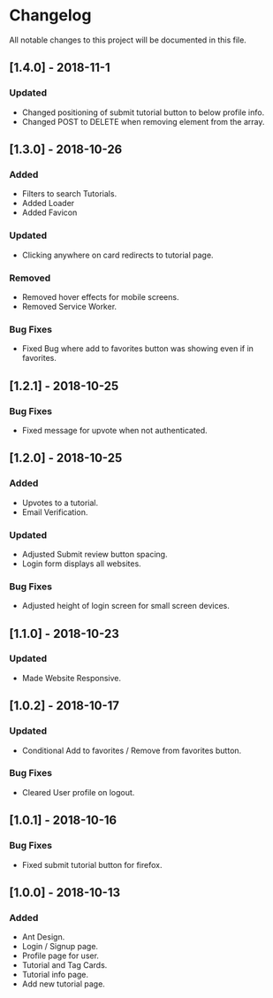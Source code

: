 # Changelog

All notable changes to this project will be documented in this file.

## [1.4.0] - 2018-11-1

### Updated

-   Changed positioning of submit tutorial button to below profile info.
-   Changed POST to DELETE when removing element from the array.

## [1.3.0] - 2018-10-26

### Added

-   Filters to search Tutorials.
-   Added Loader
-   Added Favicon

### Updated

-   Clicking anywhere on card redirects to tutorial page.

### Removed

-   Removed hover effects for mobile screens.
-   Removed Service Worker.

### Bug Fixes

-   Fixed Bug where add to favorites button was showing even if in favorites.

## [1.2.1] - 2018-10-25

### Bug Fixes

-   Fixed message for upvote when not authenticated.

## [1.2.0] - 2018-10-25

### Added

-   Upvotes to a tutorial.
-   Email Verification.

### Updated

-   Adjusted Submit review button spacing.
-   Login form displays all websites.

### Bug Fixes

-   Adjusted height of login screen for small screen devices.

## [1.1.0] - 2018-10-23

### Updated

-   Made Website Responsive.

## [1.0.2] - 2018-10-17

### Updated

-   Conditional Add to favorites / Remove from favorites button.

### Bug Fixes

-   Cleared User profile on logout.

## [1.0.1] - 2018-10-16

### Bug Fixes

-   Fixed submit tutorial button for firefox.

## [1.0.0] - 2018-10-13

### Added

-   Ant Design.
-   Login / Signup page.
-   Profile page for user.
-   Tutorial and Tag Cards.
-   Tutorial info page.
-   Add new tutorial page.
